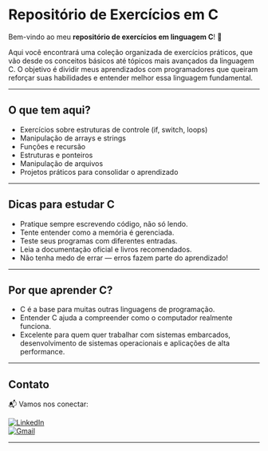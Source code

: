 # Repositório de Exercícios em C

Bem-vindo ao meu **repositório de exercícios em linguagem C**! 🎉

Aqui você encontrará uma coleção organizada de exercícios práticos, que vão desde os conceitos básicos até tópicos mais avançados da linguagem C. O objetivo é dividir meus aprendizados com programadores que queiram reforçar suas habilidades e entender melhor essa linguagem fundamental.

---

## O que tem aqui?

- Exercícios sobre estruturas de controle (if, switch, loops)
- Manipulação de arrays e strings
- Funções e recursão
- Estruturas e ponteiros
- Manipulação de arquivos
- Projetos práticos para consolidar o aprendizado

---

## Dicas para estudar C

- Pratique sempre escrevendo código, não só lendo.
- Tente entender como a memória é gerenciada.
- Teste seus programas com diferentes entradas.
- Leia a documentação oficial e livros recomendados.
- Não tenha medo de errar — erros fazem parte do aprendizado!

---

## Por que aprender C?

- C é a base para muitas outras linguagens de programação.
- Entender C ajuda a compreender como o computador realmente funciona.
- Excelente para quem quer trabalhar com sistemas embarcados, desenvolvimento de sistemas operacionais e aplicações de alta performance.

---

## Contato

📬 Vamos nos conectar:

[![LinkedIn](https://img.shields.io/badge/LinkedIn-Arthur%20Mesquita-0077B5?style=flat&logo=linkedin&logoColor=white)](https://www.linkedin.com/in/arthur-mesquita-07526334a)  
[![Gmail](https://img.shields.io/badge/E--mail-amarthurmesquita11@gmail.com-red?style=flat&logo=gmail&logoColor=white)](mailto:arthurmesquita.dev@gmail.com)


---
